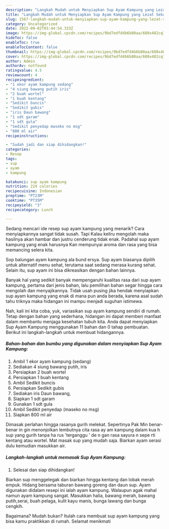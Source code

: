 ```yaml
---
description: "Langkah Mudah untuk Menyiapkan Sup Ayam Kampung yang Lezat Sekali, Buat Buka Puasa Menggugah Selera"
title: "Langkah Mudah untuk Menyiapkan Sup Ayam Kampung yang Lezat Sekali, Buat Buka Puasa Menggugah Selera"
slug: 1567-langkah-mudah-untuk-menyiapkan-sup-ayam-kampung-yang-lezat-sekali-buat-buka-puasa-menggugah-selera
category: Uncategorized
date: 2022-09-02T03:44:54.333Z
image: https://img-global.cpcdn.com/recipes/9bd7edfd4b6b80aa/680x482cq70/sup-ayam-kampung-foto-resep-utama.jpg
hideToc: false
enableToc: true
enableTocContent: false
thumbnail: https://img-global.cpcdn.com/recipes/9bd7edfd4b6b80aa/680x482cq70/sup-ayam-kampung-foto-resep-utama.jpg
cover: https://img-global.cpcdn.com/recipes/9bd7edfd4b6b80aa/680x482cq70/sup-ayam-kampung-foto-resep-utama.jpg
author: Admin
authorAv: notfound
ratingvalue: 4.5
reviewcount: 4
recipeingredient:
- "1 ekor ayam kampung sedang"
- "4 siung bawang putih iris"
- "2 buah wortel"
- "1 buah kentang"
- "Sedikit buncis"
- "Sedikit gubis"
- "iris Daun bawang"
- "1 sdt garam"
- "1 sdt gula"
- "Sedikit penyedap maseko no msg"
- "800 ml air"
recipeinstructions:

- "Sudah jadi dan siap dihidangkan!"
categories:
- Resep
tags:
- sup
- ayam
- kampung

katakunci: sup ayam kampung 
nutrition: 224 calories
recipecuisine: Indonesian
preptime: "PT23M"
cooktime: "PT35M"
recipeyield: "3"
recipecategory: Lunch

---
```



Sedang mencari ide resep sup ayam kampung yang menarik? Cara menyiapkannya sangat tidak susah. Tapi Kalau keliru mengolah maka hasilnya akan hambar dan justru cenderung tidak enak. Padahal sup ayam kampung yang enak harusnya Kan mempunyai aroma dan rasa yang bisa memancing selera kita.


Sop balungan ayam kampung ala bund ersya. Sup ayam biasanya dipilih untuk alternatif menu sehat, terutama saat sedang merasa kurang sehat. Selain itu, sup ayam ini bisa dikreasikan dengan bahan lainnya.

Banyak hal yang sedikit banyak mempengaruhi kualitas rasa dari sup ayam kampung, pertama dari jenis bahan, lalu pemilihan bahan segar hingga cara mengolah dan menyajikannya. Tidak usah pusing jika hendak menyiapkan sup ayam kampung yang enak di mana pun anda berada, karena asal sudah tahu triknya maka hidangan ini mampu menjadi suguhan istimewa.


Nah, kali ini kita coba, yuk, variasikan sup ayam kampung sendiri di rumah. Tetap dengan bahan yang sederhana, hidangan ini dapat memberi manfaat dalam membantu menjaga kesehatan tubuh kita. Anda dapat menyiapkan Sup Ayam Kampung menggunakan 11 bahan dan 0 tahap pembuatan. Berikut ini langkah-langkah untuk membuat hidangannya.

<!--inarticleads1-->

##### Bahan-bahan dan bumbu yang digunakan dalam menyiapkan Sup Ayam Kampung:

1. Ambil 1 ekor ayam kampung (sedang)
1. Sediakan 4 siung bawang putih, iris
1. Persiapkan 2 buah wortel
1. Persiapkan 1 buah kentang
1. Ambil Sedikit buncis
1. Persiapkan Sedikit gubis
1. Sediakan iris Daun bawang,
1. Siapkan 1 sdt garam
1. Gunakan 1 sdt gula
1. Ambil Sedikit penyedap (maseko no msg)
1. Siapkan 800 ml air


Dimasak perlahan hingga rasanya gurih melekat. Sepertinya Pak Min benar-benar in gin menonjolkan lembutnya cita rasa ay am kampung dalam kua h sup yang gurih tanpa ha rus &#39;terganggu &#39; de n gan rasa sayura n sepe rti kentang atau wortel. Mat masak sup yang mudah saja. Biarkan ayam serasi dulu kemudian masukkan air. 

<!--inarticleads2-->

##### Langkah-langkah untuk memasak Sup Ayam Kampung:


1. Selesai dan siap dihidangkan!

Biarkan sup menggelegak dan biarkan hingga kentang dan lobak merah empuk. Hidang bersama taburan bawang goreng dan daun sup. Ayam digunakan didalam resepi ini ialah ayam kampung. Walaupun agak mahal namun ayam kampung sangat. Masukkan halia, bawang merah, bawang putih,serai, buah pelaga, kulit kayu manis, bunga lawang dan bunga cengkih. 

Bagaimana? Mudah bukan? Itulah cara membuat sup ayam kampung yang bisa kamu praktikkan di rumah. Selamat menikmati
